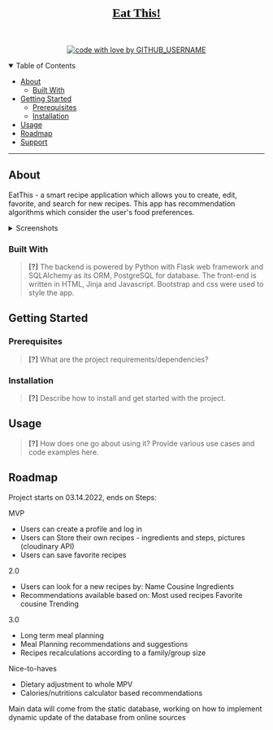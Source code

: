 <h1 align="center">
  <a href="https://github.com/asya-code/EatThis.git">
    <!-- Please provide path to your logo here -->
    <div style="font-family: 'Shadows Into Light', cursive; font-size: x-large; color: Black">Eat This!</div>
  </a>
</h1>

<div align="center">
<br />

[![code with love by GITHUB_USERNAME](https://img.shields.io/badge/%3C%2F%3E%20with%20%E2%99%A5%20by-GITHUB_USERNAME-ff1414.svg?style=flat-square)](https://github.com/asya_code)

</div>

<details open="open">
<summary>Table of Contents</summary>

- [About](#about)
  - [Built With](#built-with)
- [Getting Started](#getting-started)
  - [Prerequisites](#prerequisites)
  - [Installation](#installation)
- [Usage](#usage)
- [Roadmap](#roadmap)
- [Support](#support)


</details>

---

## About

EatThis - a smart recipe application which allows you to create, edit, favorite, and search for new recipes. This app has recommendation algorithms which consider the user's food preferences.


<details>
<summary>Screenshots</summary>
<br>

<img src="static/images/trending_today.png" title="Trending recipes" width="100%"> 
<img src="static/images/recommendations.png" title="Recommendations" width="100%">

</details>

### Built With

> **[?]**
The backend is powered by Python with Flask web framework and SQLAlchemy as its ORM, PostgreSQL for database. The front-end is written in HTML, Jinja and Javascript. Bootstrap and css were used to style the app.

## Getting Started

### Prerequisites

> **[?]**
> What are the project requirements/dependencies?

### Installation

> **[?]**
> Describe how to install and get started with the project.

## Usage

> **[?]**
> How does one go about using it?
> Provide various use cases and code examples here.

## Roadmap

Project starts on 03.14.2022, ends on Steps:

MVP
- Users can create a profile and log in
- Users can Store their own recipes - ingredients and steps, pictures (cloudinary API)
- Users can save favorite recipes

2.0
- Users can look for a new recipes by:
    Name
    Cousine
    Ingredients
- Recommendations available based on:
    Most used recipes
    Favorite cousine
    Trending

3.0
- Long term meal planning
- Meal Planning recommendations and suggestions
- Recipes recalculations according to a family/group size

Nice-to-haves
- Dietary adjustment to whole MPV
- Calories/nutritions calculator based recommendations

Main data will come from the static database, working on how to implement dynamic update of the database from online sources